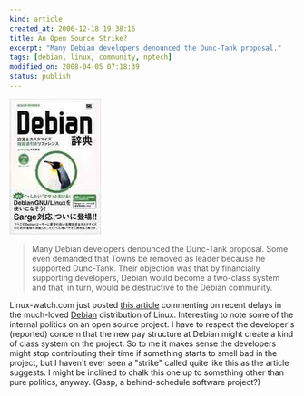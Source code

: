 ```yaml
--- 
kind: article
created_at: 2006-12-18 19:38:16
title: An Open Source Strike?
excerpt: "Many Debian developers denounced the Dunc-Tank proposal."
tags: [debian, linux, community, nptech]
modified_on: 2008-04-05 07:18:39
status: publish
---
```


<img src="/images/debian.jpg" alt="Debian" height="240" width="161"><blockquote>Many Debian developers denounced the Dunc-Tank proposal. Some even demanded that Towns be removed as leader because he supported Dunc-Tank. Their objection was that by financially supporting developers, Debian would become a two-class system and that, in turn, would be destructive to the Debian community.</blockquote>
Linux-watch.com just posted <a href="http://www.linux-watch.com/news/NS3128387759.html">this article</a> commenting on recent delays in the much-loved <a href="http://www.debian.org/">Debian</a> distribution of Linux. Interesting to note some of the internal politics on an open source project. I have to respect the developer's (reported) concern that the new pay structure at Debian might create a kind of class system on the project. So to me it makes sense the developers might stop contributing their time if something starts to smell bad in the project, but I haven't ever seen a "strike" called quite like this as the article suggests. I might be inclined to chalk this one up to something other than pure politics, anyway. (Gasp, a behind-schedule software project?)